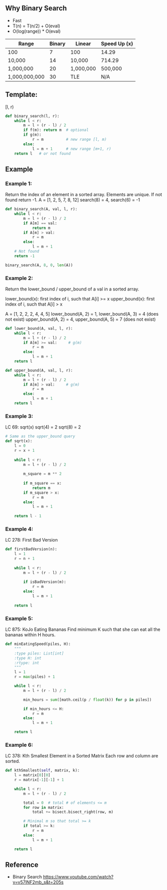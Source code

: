 ## Why Binary Search
* Fast
* T(n) = T(n/2) + O(eval)
* O(log(range)) * O(eval)

| Range | Binary | Linear | Speed Up (x) |
| --- | --- | --- | --- |
| 100 | 7 | 100 | 14.29 |
| 10,000 | 14 | 10,000 | 714.29 |
| 1,000,000 | 20 | 1,000,000 | 500,000 |
| 1,000,000,000 | 30 | TLE | N/A |

## Template:
[l, r)

```python
def binary_search(l, r):
    while l < r:
        m = l + (r - l) / 2
        if f(m): return m  # optional
        if g(m):
            r = m          # new range [l, m)
        else:
            l = m + 1      # new range [m+1, r)
    return l   # or not found
```

## Example 
### Example 1:
Return the index of an element in a sorted array. Elements are unique. If not found return -1.
A = [1, 2, 5, 7, 8, 12]
search(8) = 4, search(6) = -1

```python
def binary_search(A, val, l, r):
    while l < r:
        m = l + (r - l) / 2
        if A[m] == val:
            return m
        if A[m] > val:
            r = m
        else:
            l = m + 1
    # Not found
    return -1

binary_search(A, 8, 0, len(A))
```

### Example 2:
Return the lower_bound / upper_bound of a val in a sorted array.

lower_bound(x): first index of i, such that A[i] >= x
upper_bound(x): first index of i, such that A[i] > x

A = [1, 2, 2, 2, 4, 4, 5]
lower_bound(A, 2) = 1, lower_bound(A, 3) = 4 (does not exist)
upper_bound(A, 2) = 4, upper_bound(A, 5) = 7 (does not exist)

```python
def lower_bound(A, val, l, r):
    while l < r:
        m = l + (r - l) / 2
        if A[m] >= val:     # g(m)
            r = m
        else:
            l = m + 1
    return l
```

```python
def upper_bound(A, val, l, r):
    while l < r:
        m = l + (r - l) / 2
        if A[m] > val:     # g(m)
            r = m
        else:
            l = m + 1
    return l
```

### Example 3:
LC 69: sqrt(x)
sqrt(4) = 2
sqrt(8) = 2

```python
# Same as the upper_bound query
def sqrt(x):
    l = 0
    r = x + 1
    
    while l < r:
        m = l + (r - l) / 2
        
        m_square = m ** 2
        
        if m_square == x:
            return m
        if m_square > x:
            r = m
        else:
            l = m + 1
    
    return l - 1
```

### Example 4:
LC 278: First Bad Version

```python
def firstBadVersion(n):
    l = 1
    r = n + 1
    
    while l < r:
        m = l + (r - l) / 2
        
        if isBadVersion(m):
            r = m
        else:
            l = m + 1
    
    return l
```

### Example 5:
LC 875: KoJo Eating Bananas
Find minimum K such that she can eat all the bananas within H hours.

```python
def minEatingSpeed(piles, H):
    """
    :type piles: List[int]
    :type H: int
    :rtype: int
    """
    l = 1
    r = max(piles) + 1

    while l < r:
        m = l + (r - l) / 2

        min_hours = sum([math.ceil(p / float(k)) for p in piles])

        if min_hours <= H:
            r = m
        else:
            l = m + 1

    return l
```


### Example 6:
LC 378: Kth Smallest Element in a Sorted Matrix
Each row and column are sorted.

```python
def kthSmallest(self, matrix, k):
    l = matrix[0][0]
    r = matrix[-1][-1] + 1

    while l < r:
        m = l + (r - l) / 2

        total = 0  # total # of elements <= m
        for row in matrix:
            total += bisect.bisect_right(row, m)

        # Minimal m so that total >= k
        if total >= k:
            r = m
        else:
            l = m + 1

    return l
```

## Reference
* Binary Search
https://www.youtube.com/watch?v=v57lNF2mb_s&t=205s
